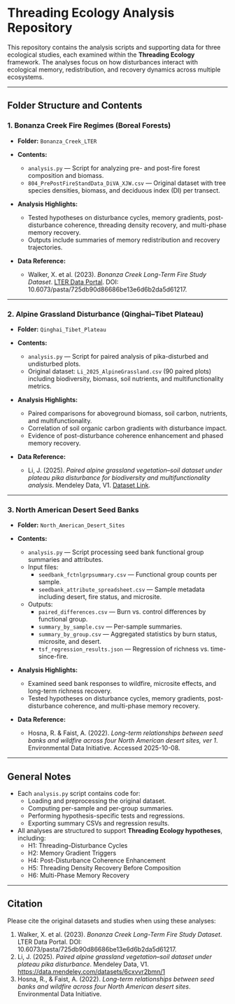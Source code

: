 # Threading Ecology Analysis Repository

This repository contains the analysis scripts and supporting data for three ecological studies, each examined within the **Threading Ecology** framework. The analyses focus on how disturbances interact with ecological memory, redistribution, and recovery dynamics across multiple ecosystems.

---

## Folder Structure and Contents

### 1. Bonanza Creek Fire Regimes (Boreal Forests) 
- **Folder:** `Bonanza_Creek_LTER`
- **Contents:**
  - `analysis.py` — Script for analyzing pre- and post-fire forest composition and biomass.
  - `804_PrePostFireStandData_DiVA_XJW.csv` — Original dataset with tree species densities, biomass, and deciduous index (DI) per transect.
- **Analysis Highlights:**
  - Tested hypotheses on disturbance cycles, memory gradients, post-disturbance coherence, threading density recovery, and multi-phase memory recovery.
  - Outputs include summaries of memory redistribution and recovery trajectories.

- **Data Reference:**
  - Walker, X. et al. (2023). *Bonanza Creek Long-Term Fire Study Dataset*. [LTER Data Portal](http://www.lter.uaf.edu/data/data-detail/id/1). DOI: 10.6073/pasta/725db90d86686be13e6d6b2da5d61217.

---

### 2. Alpine Grassland Disturbance (Qinghai–Tibet Plateau)
- **Folder:** `Qinghai_Tibet_Plateau`
- **Contents:**
  - `analysis.py` — Script for paired analysis of pika-disturbed and undisturbed plots.
  - Original dataset: `Li_2025_AlpineGrassland.csv` (90 paired plots) including biodiversity, biomass, soil nutrients, and multifunctionality metrics.
- **Analysis Highlights:**
  - Paired comparisons for aboveground biomass, soil carbon, nutrients, and multifunctionality.
  - Correlation of soil organic carbon gradients with disturbance impact.
  - Evidence of post-disturbance coherence enhancement and phased memory recovery.

- **Data Reference:**
  - Li, J. (2025). *Paired alpine grassland vegetation–soil dataset under plateau pika disturbance for biodiversity and multifunctionality analysis*. Mendeley Data, V1. [Dataset Link](https://data.mendeley.com/datasets/6cxvvr2bmn/1).

---

### 3. North American Desert Seed Banks
- **Folder:** `North_American_Desert_Sites`
- **Contents:**
  - `analysis.py` — Script processing seed bank functional group summaries and attributes.
  - Input files:
    - `seedbank_fctnlgrpsummary.csv` — Functional group counts per sample.
    - `seedbank_attribute_spreadsheet.csv` — Sample metadata including desert, fire status, and microsite.
  - Outputs:
    - `paired_differences.csv` — Burn vs. control differences by functional group.
    - `summary_by_sample.csv` — Per-sample summaries.
    - `summary_by_group.csv` — Aggregated statistics by burn status, microsite, and desert.
    - `tsf_regression_results.json` — Regression of richness vs. time-since-fire.
- **Analysis Highlights:**
  - Examined seed bank responses to wildfire, microsite effects, and long-term richness recovery.
  - Tested hypotheses on disturbance cycles, memory gradients, post-disturbance coherence, and multi-phase memory recovery.

- **Data Reference:**
  - Hosna, R. & Faist, A. (2022). *Long-term relationships between seed banks and wildfire across four North American desert sites, ver 1*. Environmental Data Initiative. Accessed 2025-10-08.

---

## General Notes
- Each `analysis.py` script contains code for:
  - Loading and preprocessing the original dataset.
  - Computing per-sample and per-group summaries.
  - Performing hypothesis-specific tests and regressions.
  - Exporting summary CSVs and regression results.
- All analyses are structured to support **Threading Ecology hypotheses**, including:
  - H1: Threading–Disturbance Cycles
  - H2: Memory Gradient Triggers
  - H4: Post-Disturbance Coherence Enhancement
  - H5: Threading Density Recovery Before Composition
  - H6: Multi-Phase Memory Recovery

---

## Citation
Please cite the original datasets and studies when using these analyses:

1. Walker, X. et al. (2023). *Bonanza Creek Long-Term Fire Study Dataset*. LTER Data Portal. DOI: 10.6073/pasta/725db90d86686be13e6d6b2da5d61217.
2. Li, J. (2025). *Paired alpine grassland vegetation–soil dataset under plateau pika disturbance*. Mendeley Data, V1. https://data.mendeley.com/datasets/6cxvvr2bmn/1
3. Hosna, R., & Faist, A. (2022). *Long-term relationships between seed banks and wildfire across four North American desert sites*. Environmental Data Initiative.

